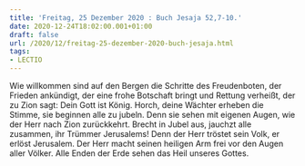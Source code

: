 ```yaml
---
title: 'Freitag, 25 Dezember 2020 : Buch Jesaja 52,7-10.'
date: 2020-12-24T18:02:00.001+01:00
draft: false
url: /2020/12/freitag-25-dezember-2020-buch-jesaja.html
tags: 
- LECTIO
---
```


Wie willkommen sind auf den Bergen die Schritte des Freudenboten, der Frieden ankündigt, der eine frohe Botschaft bringt und Rettung verheißt, der zu Zion sagt: Dein Gott ist König. Horch, deine Wächter erheben die Stimme, sie beginnen alle zu jubeln. Denn sie sehen mit eigenen Augen, wie der Herr nach Zion zurückkehrt. Brecht in Jubel aus, jauchzt alle zusammen, ihr Trümmer Jerusalems! Denn der Herr tröstet sein Volk, er erlöst Jerusalem. Der Herr macht seinen heiligen Arm frei vor den Augen aller Völker. Alle Enden der Erde sehen das Heil unseres Gottes.